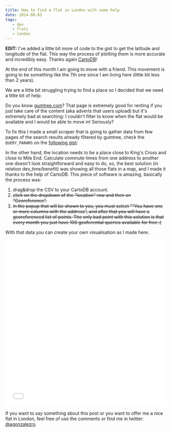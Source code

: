 ```yaml
---
title: How to find a flat in London with some help
date: 2014-08-03
tags:
   - dev
   - flats
   - london
---
```


**EDIT:** I've added a little bit more of code to the gist to get the latitude
and longitude of the flat. This way the process of plotting them is more
accurate and incredibly easy. Thanks again [CartoDB](http://cartodb.com)!

At the end of this month I am going to move with a friend. This movement is
going to be something like the 7th one since I am living here (little bit less
than 2 years).

We are a little bit struggling trying to find a place so I decided that we need
a little bit of help:

Do you know [gumtree.com](http://gumtree.com)? That page is extremely good for
renting if you just take care of the content (aka adverts that users upload)
but it's extremely bad at searching: I couldn't filter to know when the flat would be available and I would be able to move in! Seriously?

To fix this I made a small scraper that is going to gather data from few pages
of the search results already filtered by gumtree, check the `QUERY_PARAMS` on
the [following gist](https://gist.github.com/agonzalezro/440e7bf41e77c284d735):

<script src="https://gist.github.com/agonzalezro/440e7bf41e77c284d735.js"></script>

In the other hand, the location needs to be a place close to King's Cross and
close to Mile End. Calculate commute times from one address to another one
doesn't look straightforward and easy to do, so, the best solution (in relation
dev_time/benefit) was showing all those flats in a map, and I made it thanks to
the help of CartoDB. This piece of software is amazing, basically the process
was:

1. drag&drop the CSV to your CartoDB account.
2. ~~click on the dropdown of the "location" row and then on "Georeference".~~
3. ~~in the popup that will be shown to you, you must select ""You have one or
   more columns with the address", and after that you will have a georeferenced
   list of points. The only bad point with this solution is that every month
   you just have 100 geoferential queries available for free :(~~

With that data you can create your own visualisation as I made here:

<iframe width='100%' height='520' frameborder='0' src='//alex.cartodb.com/viz/e3731a92-1c13-11e4-9a2d-0e10bcd91c2b/embed_map?title=true&description=true&search=false&shareable=true&cartodb_logo=true&layer_selector=false&legends=false&scrollwheel=true&fullscreen=true&sublayer_options=1&sql=&sw_lat=51.31344707827587&sw_lon=-0.5657958984375&ne_lat=51.67681321379405&ne_lon=0.318603515625' allowfullscreen webkitallowfullscreen mozallowfullscreen oallowfullscreen msallowfullscreen></iframe>

If you want to say something about this post or you want to offer me a nice
flat in London, feel free of use the comments or find me in twitter:
[@agonzalezro](http://twitter.com/agonzalezro)

